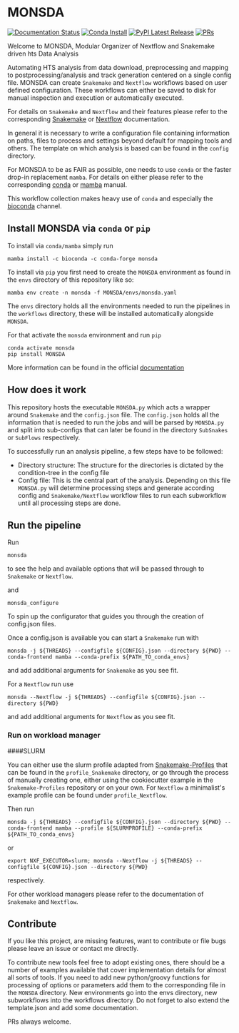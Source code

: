 # MONSDA

[![Documentation Status](https://readthedocs.org/projects/monsda/badge/?version=latest)](https://monsda.readthedocs.io/en/latest/?badge=latest) [![Conda Install](https://anaconda.org/bioconda/monsda/badges/installer/conda.svg)](https://anaconda.org/bioconda/monsda/badges/installer/conda.svg) [![PyPI Latest Release](https://img.shields.io/pypi/v/MONSDA.svg)](https://pypi.org/project/MONSDA/) [![PRs](https://img.shields.io/badge/PRs-welcome-blue)](https://github.com/jfallmann/RNAmediator/pulls)

Welcome to MONSDA, Modular Organizer of Nextflow and Snakemake driven hts Data Analysis

Automating HTS analysis from data download, preprocessing and mapping to
postprocessing/analysis and track generation centered on a single config file.
MONSDA can create ```Snakemake``` and ```Nextflow``` workflows based on user defined configuration.
These workflows can either be saved to disk for manual inspection and execution or automatically executed.

For details on ```Snakemake``` and ```Nextflow``` and their features please refer to the corresponding [Snakemake](https://Snakemake.readthedocs.io/en/stable/tutorial/tutorial.html)  or [Nextflow](https://www.Nextflow.io/docs/latest/index.html) documentation.

In general it is necessary to write a configuration file containing information on paths, files to process and settings beyond default for mapping tools and others.
The template on which analysis is based can be found in the ```config``` directory.

For MONSDA to be as FAIR as possible, one needs to use ```conda``` or the faster drop-in replacement ```mamba```. For details on either please refer to the corresponding [conda](https://docs.conda.io/en/latest/) or [mamba](https://mamba.readthedocs.io/en/latest/) manual.

This workflow collection makes heavy use of ```conda``` and especially the [bioconda](https://bioconda.github.io) channel.

## Install MONSDA via ```conda``` or ```pip```

To install via ```conda/mamba``` simply run

```
mamba install -c bioconda -c conda-forge monsda
```

To install via ```pip``` you first need to create the ```MONSDA``` environment as found in the ```envs``` directory of this repository like so:

```
mamba env create -n monsda -f MONSDA/envs/monsda.yaml
```

The ```envs``` directory holds all the environments needed to run the pipelines in the ```workflows``` directory, these will be installed automatically alongside ```MONSDA```.

For that activate the ```monsda``` environment and run ```pip```

```
conda activate monsda
pip install MONSDA
```

More information can be found in the official [documentation](https://monsda.readthedocs.io/en/latest/?badge=latest)


## How does it work

This repository hosts the executable ```MONSDA.py``` which acts a wrapper around ```Snakemake``` and the ```config.json``` file.
The ```config.json``` holds all the information that is needed to run the jobs and will be parsed by ```MONSDA.py``` and split into sub-configs that can later be found in the directory ```SubSnakes``` or ```SubFlows``` respectively.

To successfully run an analysis pipeline, a few steps have to be followed:
  * Directory structure: The structure for the directories is dictated by the condition-tree in the config file
  * Config file: This is the central part of the analysis. Depending on this file ```MONSDA.py``` will determine processing steps and generate according config and ```Snakemake/Nextflow``` workflow files to run each subworkflow until all processing steps are done.

## Run the pipeline

Run

```
monsda
```
to see the help and available options that will be passed through to ```Snakemake``` or ```Nextflow```.

and 

```
monsda_configure
```

To spin up the configurator that guides you through the creation of config.json files.

Once a config.json is available you can start a ```Snakemake``` run with

```
monsda -j ${THREADS} --configfile ${CONFIG}.json --directory ${PWD} --conda-frontend mamba --conda-prefix ${PATH_TO_conda_envs}
```
and add additional arguments for ```Snakemake``` as you see fit.


For a ```Nextflow``` run use
```
monsda --Nextflow -j ${THREADS} --configfile ${CONFIG}.json --directory ${PWD}
```
and add additional arguments for ```Nextflow``` as you see fit.


### Run on workload manager

####SLURM

You can either use the slurm profile adapted from [Snakemake-Profiles](https://github.com/Snakemake-Profiles/slurm) that can be found in the ```profile_Snakemake``` directory, or go through the process of manually creating one, either using the cookiecutter example in the ```Snakemake-Profiles``` repository or on your own. 
For ```Nextflow``` a minimalist's example profile can be found under ```profile_Nextflow```.

Then run
```
monsda -j ${THREADS} --configfile ${CONFIG}.json --directory ${PWD} --conda-frontend mamba --profile ${SLURMPROFILE} --conda-prefix ${PATH_TO_conda_envs}
```
or
```
export NXF_EXECUTOR=slurm; monsda --Nextflow -j ${THREADS} --configfile ${CONFIG}.json --directory ${PWD}
```
respectively.


For other workload managers please refer to the documentation of ```Snakemake``` and ```Nextflow```.


## Contribute
If you like this project, are missing features, want to contribute or
file bugs please leave an issue or contact me directly.

To contribute new tools feel free to adopt existing ones,
there should be a number of examples available that cover
implementation details for almost all sorts of tools. If you need to
add new python/groovy functions for processing of options or
parameters add them to the corresponding file in the ```MONSDA``` directory.
New environments go into the envs directory, new subworkflows into the
workflows directory. Do not forget to also extend the template.json
and add some documentation.

PRs always welcome.

